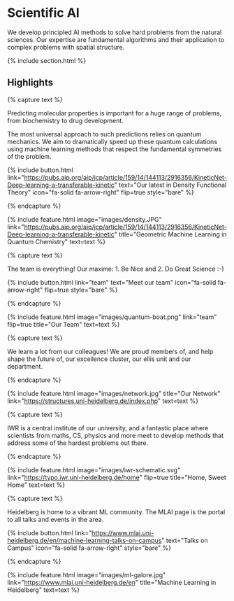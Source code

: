 ---
---

# Scientific AI

We develop principled AI methods to solve hard problems from the natural sciences. Our expertise are fundamental algorithms and their application to complex problems with spatial structure. 

{% include section.html %}

## Highlights

{% capture text %}

Predicting molecular properties is important for a huge range of problems, from biochemistry to drug development. 

The most universal approach to such predictions relies on quantum mechanics. We aim to dramatically speed up these quantum calculations using machine learning methods that respect the fundamental symmetries of the problem. 

{%
  include button.html
  link="https://pubs.aip.org/aip/jcp/article/159/14/144113/2916356/KineticNet-Deep-learning-a-transferable-kinetic"
  text="Our latest in Density Functional Theory"
  icon="fa-solid fa-arrow-right"
  flip=true
  style="bare"
%}

{% endcapture %}

{%
  include feature.html
  image="images/density.JPG"
  link="https://pubs.aip.org/aip/jcp/article/159/14/144113/2916356/KineticNet-Deep-learning-a-transferable-kinetic"
  title="Geometric Machine Learning in Quantum Chemistry"
  text=text
%}



{% capture text %}

The team is everything! Our maxime: 1. Be Nice and 2. Do Great Science :-) 

{%
  include button.html
  link="team"
  text="Meet our team"
  icon="fa-solid fa-arrow-right"
  flip=true
  style="bare"
%}

{% endcapture %}

{%
  include feature.html
  image="images/quantum-boat.png"
  link="team"
  flip=true
  title="Our Team"
  text=text
%}

{% capture text %}

We learn a lot from our colleagues! We are proud members of, and help shape the future of, our excellence cluster, our ellis unit and our department. 

{% endcapture %}

{%
  include feature.html
  image="images/network.jpg"
  title="Our Network"
  link="https://structures.uni-heidelberg.de/index.php"
  text=text
%}

{% capture text %}

IWR is a central institute of our university, and a fantastic place where scientists from maths, CS, physics and more meet to develop methods that address some of the hardest problems out there.  


{% endcapture %}

{% include feature.html image="images/iwr-schematic.svg" link="https://typo.iwr.uni-heidelberg.de/home" flip=true title="Home, Sweet Home" text=text %}




{% capture text %}

Heidelberg is home to a vibrant ML community. The MLAI page is the portal to all talks and events in the area. 

{% include button.html link="https://www.mlai.uni-heidelberg.de/en/machine-learning-talks-on-campus" text="Talks on Campus" icon="fa-solid fa-arrow-right" style="bare" %}

{% endcapture %}

{% include feature.html image="images/ml-galore.jpg" link="https://www.mlai.uni-heidelberg.de/en" title="Machine Learning in Heidelberg" text=text %}
